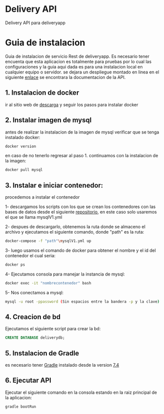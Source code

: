 # Delivery API
Delivery API para deliveryapp

# Guia de instalacion
Guia de instalacion de servicio Rest de deliveryapp. Es necesario tener encuenta que esta aplicacion es totalmente para pruebas por lo cual las configuraciones y la guia aqui dada es para una instalacion local en cualquier equipo o servidor. se dejara un despliegue montado en linea en el siguiente [enlace](https://se-jc-delivery-app.herokuapp.com/delivery-api/swagger-ui/index.html) se encontrara la documentacion de la API.

## 1. Instalacion de docker
ir al sitio web de [descarga](https://www.docker.com/get-started) y seguir los pasos para instalar docker


## 2. Instalar imagen de mysql
antes de realizar la instalacion de la imagen de mysql verificar que se tenga instalado docker:
```bash
docker version
```
en caso de no tenerlo regresar al paso 1. 
continuamos con la instalacion de la imagen:
```bash
docker pull mysql
```

## 3. Instalar e iniciar contenedor: 
procedemos a instalar el contenedor

  1- descargamos los scripts con los que se crean los contenedores con las bases de datos desde el siguiente [repositorio](https://github.com/jcgf/scripts-contenedores.git), en    este caso solo usaremos el que se llama mysqlV1.yml
  
  2- despues de descargarlo, obtenemos la ruta donde se almaceno el archivo y ejecutamos el siguiente comando, donde "path" es la ruta:  
  ```bash
docker-compose -f "path"\mysqlV1.yml up
  ```
  
  3- luego usamos el comando de docker para obtener el nombre y el id del contenedor el cual seria:
  ```bash
  docker ps
  ```
  
  4- Ejecutamos consola para manejar la instancia de mysql:
  ```bash
docker exec -it "nombrecontenedor" bash
  ```
  
  5- Nos conectamos a mysql:
  ```bash
mysql -u root -ppassword (Sin espacios entre la bandera -p y la clave) 
  ```
  
## 4. Creacion de bd
Ejecutamos el siguiente script para crear la bd:
  ```sql
CREATE DATABASE deliverydb;
  ```

## 5. Instalacion de Gradle
es necesario tener [Gradle](https://gradle.org/install/) instalado desde la version [7.4](https://services.gradle.org/distributions/gradle-7.4-all.zip)

## 6. Ejecutar API
Ejecutar el siguiente comando en la consola estando en la raiz principal de la aplicacion:
```bash
gradle bootRun
```



